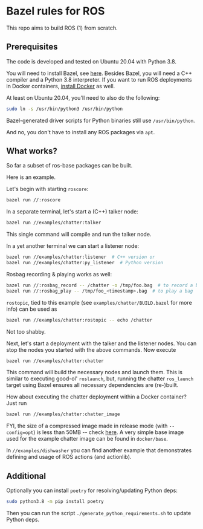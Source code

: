 # Bazel rules for ROS

This repo aims to build ROS (1) from scratch.

## Prerequisites

The code is developed and tested on Ubuntu 20.04 with Python 3.8.

You will need to install Bazel, see [here](https://docs.bazel.build/versions/master/install.html).
Besides Bazel, you will need a C++ compiler and a Python 3.8 interpreter. If you
want to run ROS deployments in Docker containers, [install Docker](https://docs.docker.com/engine/install/ubuntu/)
as well.

At least on Ubuntu 20.04, you'll need to also do the following:

```sh
sudo ln -s /usr/bin/python3 /usr/bin/python
```
Bazel-generated driver scripts for Python binaries still use `/usr/bin/python`.

And no, you don't have to install any ROS packages via `apt`.

## What works?

So far a subset of ros-base packages can be built.

Here is an example.

Let's begin with starting `roscore`:

```sh
bazel run //:roscore
```

In a separate terminal, let's start a (C++) talker node:

```sh
bazel run //examples/chatter:talker
```

This single command will compile and run the talker node.

In a yet another terminal we can start a listener node:

```sh
bazel run //examples/chatter:listener  # C++ version or
bazel run //examples/chatter:py_listener  # Python version
```

Rosbag recording & playing works as well:

```sh
bazel run //:rosbag_record -- /chatter -o /tmp/foo.bag  # to record a bag or
bazel run //:rosbag_play -- /tmp/foo_<timestamp>.bag  # to play a bag
```

`rostopic`, tied to this example (see `examples/chatter/BUILD.bazel` for more
info) can be used as

```sh
bazel run //examples/chatter:rostopic -- echo /chatter
```

Not too shabby.

Next, let's start a deployment with the talker and the listener nodes. You can
stop the nodes you started with the above commands. Now execute
```sh
bazel run //examples/chatter:chatter
```

This command will build the necessary nodes and launch them. This is similar
to executing good-ol' `roslaunch`, but, running the chatter `ros_launch` target
using Bazel ensures all necessary dependencies are (re-)built.

How about executing the chatter deployment within a Docker container?
Just run
```sh
bazel run //examples/chatter:chatter_image
```

FYI, the size of a compressed image made in release mode (with `--config=opt`)
is less than 50MB -- check [here](https://hub.docker.com/r/mvukov/chatter/tags?page=1&ordering=last_updated).
A very simple base image used for the example chatter image can be found in
`docker/base`.

In `//examples/dishwasher` you can find another example that demonstrates
defining and usage of ROS actions (and actionlib).

## Additional

Optionally you can install `poetry` for resolving/updating Python deps:

```sh
sudo python3.8 -m pip install poetry
```

Then you can run the script `./generate_python_requirements.sh` to update
Python deps.
